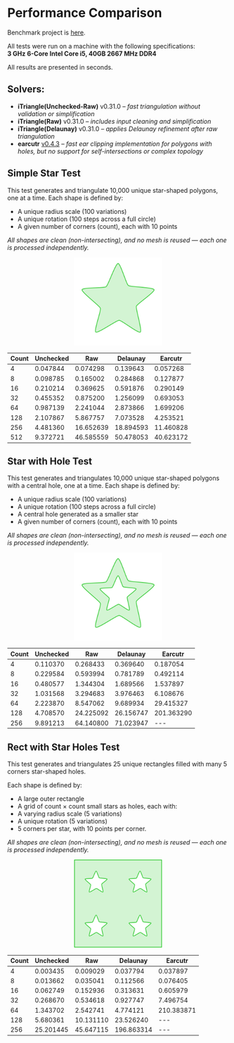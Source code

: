 # Performance Comparison

Benchmark project is [here](https://github.com/iShape-Rust/iTriangle/tree/main/performance).

All tests were run on a machine with the following specifications:  
**3 GHz 6-Core Intel Core i5, 40GB 2667 MHz DDR4**  

All results are presented in seconds.

## Solvers:

- **iTriangle(Unchecked-Raw)** v0.31.0 _– fast triangulation without validation or simplification_
- **iTriangle(Raw)** v0.31.0 _– includes input cleaning and simplification_
- **iTriangle(Delaunay)** v0.31.0 _– applies Delaunay refinement after raw triangulation_
- **earcutr** [v0.4.3](https://crates.io/crates/earcutr) _– fast ear clipping implementation for polygons with holes, but no support for self-intersections or complex topology_


## Simple Star Test

This test generates and triangulate 10,000 unique star-shaped polygons, one at a time.
Each shape is defined by:

- A unique radius scale (100 variations)
- A unique rotation (100 steps across a full circle)
- A given number of corners (count), each with 10 points

_All shapes are clean (non-intersecting), and no mesh is reused — each one is processed independently._

<p align="center">
  <img src="test_0.svg" width="200"/>
</p>

| Count   | Unchecked    | Raw           | Delaunay     | Earcutr     |
|---------|--------------|---------------|--------------|-------------|
| 4       | 0.047844     | 0.074298      | 0.139643     | 0.057268    |
| 8       | 0.098785     | 0.165002      | 0.284868     | 0.127877    |
| 16      | 0.210214     | 0.369625      | 0.591876     | 0.290149    |
| 32      | 0.455352     | 0.875200      | 1.256099     | 0.693053    |
| 64      | 0.987139     | 2.241044      | 2.873866     | 1.699206    |
| 128     | 2.107867     | 5.867757      | 7.073528     | 4.253521    |
| 256     | 4.481360     | 16.652639     | 18.894593    | 11.460828   |
| 512     | 9.372721     | 46.585559     | 50.478053    | 40.623172   |

## Star with Hole Test

This test generates and triangulates 10,000 unique star-shaped polygons with a central hole, one at a time.
Each shape is defined by:

- A unique radius scale (100 variations)
- A unique rotation (100 steps across a full circle)
- A central hole generated as a smaller star
- A given number of corners (count), each with 10 points

_All shapes are clean (non-intersecting), and no mesh is reused — each one is processed independently._

<p align="center">
  <img src="test_1.svg" width="200"/>
</p>

| Count   | Unchecked    | Raw           | Delaunay     | Earcutr     |
|---------|--------------|---------------|--------------|-------------|
| 4       | 0.110370     | 0.268433      | 0.369640     | 0.187054    |
| 8       | 0.229584     | 0.593994      | 0.781789     | 0.492114    |
| 16      | 0.480577     | 1.344304      | 1.689566     | 1.537897    |
| 32      | 1.031568     | 3.294683      | 3.976463     | 6.108676    |
| 64      | 2.223870     | 8.547062      | 9.689934     | 29.415327   |
| 128     | 4.708570     | 24.225092     | 26.156747    | 201.363290  |
| 256     | 9.891213     | 64.140800     | 71.023947    | ---         |


## Rect with Star Holes Test

This test generates and triangulates 25 unique rectangles filled with many 5 corners star-shaped holes.

Each shape is defined by:

- A large outer rectangle
- A grid of count × count small stars as holes, each with:
- A varying radius scale (5 variations)
- A unique rotation (5 variations)
- 5 corners per star, with 10 points per corner.

_All shapes are clean (non-intersecting), and no mesh is reused — each one is processed independently._

<p align="center">
  <img src="test_2.svg" width="200"/>
</p>

| Count   | Unchecked    | Raw           | Delaunay     | Earcutr    |
|---------|--------------|---------------|--------------|------------|
| 4       | 0.003435     | 0.009029      | 0.037794     | 0.037897   |
| 8       | 0.013662     | 0.035041      | 0.112566     | 0.076405   |
| 16      | 0.062749     | 0.152936      | 0.313631     | 0.605979   |
| 32      | 0.268670     | 0.534618      | 0.927747     | 7.496754   |
| 64      | 1.343702     | 2.542741      | 4.774121     | 210.383871 |
| 128     | 5.680361     | 10.131110     | 23.526240    | ---        |
| 256     | 25.201445    | 45.647115     | 196.863314   | ---        |

